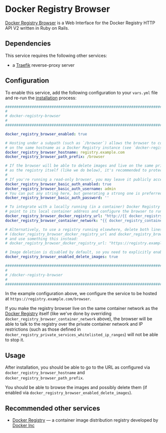 # Docker Registry Browser

[Docker Registry Browser](https://github.com/klausmeyer/docker-registry-browser) is a Web Interface for the Docker Registry HTTP API V2 written in Ruby on Rails.


## Dependencies

This service requires the following other services:

- a [Traefik](traefik.md) reverse-proxy server


## Configuration

To enable this service, add the following configuration to your `vars.yml` file and re-run the [installation](../installing.md) process:

```yaml
########################################################################
#                                                                      #
# docker-registry-browser                                              #
#                                                                      #
########################################################################

docker_registry_browser_enabled: true

# Hosting under a subpath (such as `/browser`) allows the browser to co-exist
# on the same hostname as a Docker Registry instance (see `docker-registry.md`).
docker_registry_browser_hostname: registry.example.com
docker_registry_browser_path_prefix: /browser

# If the browser will be able to delete images and live on the same private container network
# as the registry itself (like we do below), it's recommended to protect it with HTTP Basic Auth.
#
# If you're running a read-only browser, you may leave it publicly accessible.
docker_registry_browser_basic_auth_enabled: true
docker_registry_browser_basic_auth_username: admin
# You can put any string here, but generating a strong one is preferred (e.g. `pwgen -s 64 1`).
docker_registry_browser_basic_auth_password: ''

# To integrate with a locally running (in a container) Docker Registry (see `docker-registry.md`),
# point to its local container address and configure the browser to run in the registry's network.
docker_registry_browser_docker_registry_url: "http://{{ docker_registry_identifier }}:5000"
docker_registry_browser_container_network: "{{ docker_registry_container_network }}"

# Alternatively, to use a registry running elsewhere, delete both lines above
# (docker_registry_browser_docker_registry_url and docker_registry_browser_container_network),
# and use something this instead:
# docker_registry_browser_docker_registry_url: "https://registry.example.com"

# Image deletion is disabled by default, so you need to explicitly enable it if you need it.
docker_registry_browser_enabled_delete_images: true

########################################################################
#                                                                      #
# /docker-registry-browser                                             #
#                                                                      #
########################################################################
```

In the example configuration above, we configure the service to be hosted at `https://registry.example.com/browser`.

If you make the registry browser live on the same container network as the [Docker Registry](docker-registry.md) itself (like we've done by overriding `docker_registry_browser_container_network` above), the browser will be able to talk to the registry over the private container network and IP restrictions (such as those defined in `docker_registry_private_services_whitelisted_ip_ranges`) will not be able to stop it.


## Usage

After installation, you should be able to go to the URL as configured via `docker_registry_browser_hostname` and `docker_registry_browser_path_prefix`.

You should be able to browse the images and possibly delete them (if enabled via `docker_registry_browser_enabled_delete_images`).


## Recommended other services

- [Docker Registry](docker-registry.md) — a container image distribution registry developed by [Docker Inc](https://www.docker.com/)
